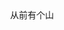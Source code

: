 <header className='container m-auto fixed top-0 left-0 right-0 z-999' style={{zIndex: 999}}>
          <Link href='/' className='self-center'>从前有个山</Link>
          <Menu className='flex-auto' mode="horizontal" items={items} />
        </header>
